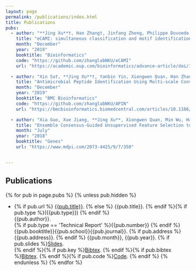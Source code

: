 ```yaml
---
layout: page
permalink: /publications/index.html
title: Publications
pubs:
  - author: "**Jing Xu**†, Han Zhang†, Jinfang Zheng, Philippe Dovoedo, Yanbin Yin"
    title: "eCAMI: simultaneous classification and motif identification for enzyme annotation"
    month: "December"
    year: "2019"
    booktitle: "Bioinformatics"
    code: "https://github.com/zhanglabNKU/eCAMI"
    url: "https://academic.oup.com/bioinformatics/advance-article/doi/10.1093/bioinformatics/btz908/5651014"

  - author: "Xin Su†, **Jing Xu**†, Yanbin Yin, Xiongwen Quan, Han Zhang"
    title: "Antimicrobial Peptide Identification Using Multi-scale Convolutional Network"
    month: "December"
    year: "2019"
    booktitle: "BMC Bioinformatics"
    code: "https://github.com/zhanglabNKU/APIN"
    url: "https://bmcbioinformatics.biomedcentral.com/articles/10.1186/s12859-019-3327-y"

  - author: "Xia Guo, Xue Jiang, **Jing Xu**, Xiongwen Quan, Min Wu, Han Zhang"
    title: "Ensemble Consensus-Guided Unsupervised Feature Selection to Identify Huntington's Disease-Associated Genes"
    month: "July"
    year: "2018"
    booktitle: "Genes"
    url: "https://www.mdpi.com/2073-4425/9/7/350"


---
```


## Publications

{% for pub in page.pubs %}
{% unless pub.hidden %}
  - {% if pub.url %} [{{pub.title}}]({{pub.url}}).
    {% else %} {{pub.title}}.
    {% endif %}{% if pub.type %}({{pub.type}})
    {% endif %}<br>
    {{pub.author}}.<br>
    {% if pub.type == 'Technical Report' %}{{pub.number}}
    {% endif %}{{pub.booktitle}}{{pub.school}}{{pub.journal}}. 
    {% if pub.address %}{{pub.address}}.
    {% endif %} {{pub.month}}, {{pub.year}}. {% if pub.slides %}[Slides]({{pub.slides}}).<br>
    {% endif %}{% if pub.key %}[Bibtex](http://groups.csail.mit.edu/commit/bibtex.cgi?key={{pub.key}}).
    {% endif %}{% if pub.bibtex %}[Bibtex]({{pub.bibtex}}).
    {% endif %}{% if pub.code %}[Code]({{pub.code}}).
    {% endif %}
{% endunless %}
{% endfor %}





